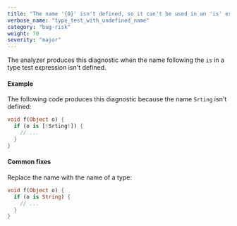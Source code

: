 ```yaml
---
title: "The name '{0}' isn't defined, so it can't be used in an 'is' expression."
verbose_name: "type_test_with_undefined_name"
category: "bug-risk"
weight: 70
severity: "major"
---
```

The analyzer produces this diagnostic when the name following the `is` in a
type test expression isn't defined.

#### Example

The following code produces this diagnostic because the name `Srting` isn't
defined:

```dart
void f(Object o) {
  if (o is [!Srting!]) {
    // ...
  }
}
```

#### Common fixes

Replace the name with the name of a type:

```dart
void f(Object o) {
  if (o is String) {
    // ...
  }
}
```

